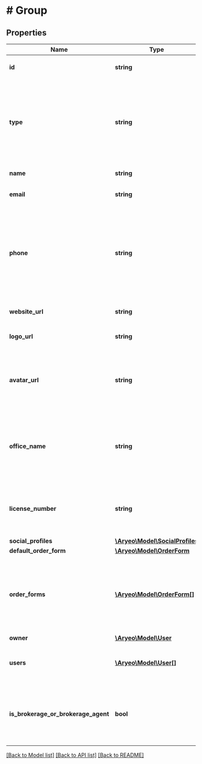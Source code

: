 # # Group

## Properties

Name | Type | Description | Notes
------------ | ------------- | ------------- | -------------
**id** | **string** | ID of the group. UUID Version 4. |
**type** | **string** | The type of the group. Can be CREATOR, AGENT, or BROKERAGE, and may dictate the attributes of the group returned. |
**name** | **string** | The name of the group. |
**email** | **string** | The email address of a group. | [optional]
**phone** | **string** | A phone number represented in whichever standards specified by the group, typically ###-###-#### (separated by hyphens). | [optional]
**website_url** | **string** | The website URL of a group. | [optional]
**logo_url** | **string** | The logo URL of a group. | [optional]
**avatar_url** | **string** | The profile image URL of a real estate agent. Only returned if group&#39;s type is AGENT. | [optional]
**office_name** | **string** | The name of the brokerage or team of a real estate agent. Only returned if group&#39;s type is AGENT. | [optional]
**license_number** | **string** | The license number of a real estate agent. Only returned if group&#39;s type is AGENT. | [optional]
**social_profiles** | [**\Aryeo\Model\SocialProfiles**](SocialProfiles.md) |  | [optional]
**default_order_form** | [**\Aryeo\Model\OrderForm**](OrderForm.md) |  | [optional]
**order_forms** | [**\Aryeo\Model\OrderForm[]**](OrderForm.md) | An array of order forms a vendor group provides for placing orders. Only returned if group&#39;s type is CREATOR. | [optional]
**owner** | [**\Aryeo\Model\User**](User.md) |  | [optional]
**users** | [**\Aryeo\Model\User[]**](User.md) | The Aryeo users associated with this group. | [optional]
**is_brokerage_or_brokerage_agent** | **bool** | Does this group represent a brokerage or an agent who belongs to a brokerage? |

[[Back to Model list]](../../README.md#models) [[Back to API list]](../../README.md#endpoints) [[Back to README]](../../README.md)
